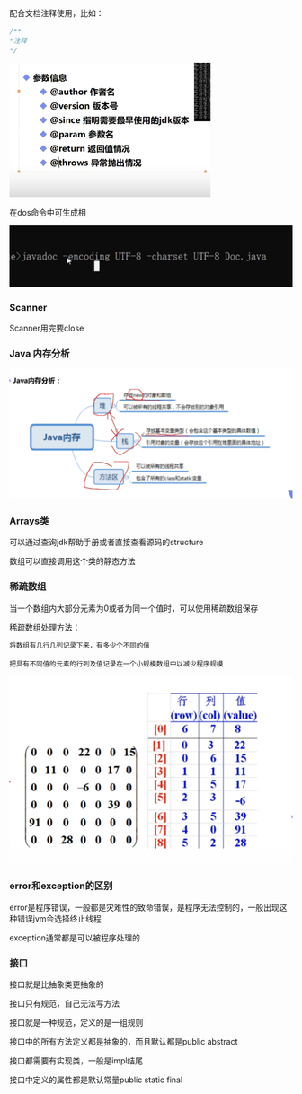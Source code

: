 配合文档注释使用，比如：

```java
/**
*注释
*/
```

![javadoc](QQ图片20220420005232.png)

在dos命令中可生成相

![dos生成文档](QQ图片20220420005248.png)

### Scanner

Scanner用完要close

### Java 内存分析

![java内存分析](QQ图片20220420010735.png)

### Arrays类

可以通过查询jdk帮助手册或者直接查看源码的structure

数组可以直接调用这个类的静态方法

### 稀疏数组

当一个数组内大部分元素为0或者为同一个值时，可以使用稀疏数组保存

稀疏数组处理方法：

```java
将数组有几行几列记录下来，有多少个不同的值

把具有不同值的元素的行列及值记录在一个小规模数组中以减少程序规模
```

![稀疏数组](稀疏数组.png)

### error和exception的区别

error是程序错误，一般都是灾难性的致命错误，是程序无法控制的，一般出现这种错误jvm会选择终止线程

exception通常都是可以被程序处理的

### 接口

接口就是比抽象类更抽象的

接口只有规范，自己无法写方法

接口就是一种规范，定义的是一组规则

接口中的所有方法定义都是抽象的，而且默认都是public abstract

接口都需要有实现类，一般是impl结尾

接口中定义的属性都是默认常量public static final
